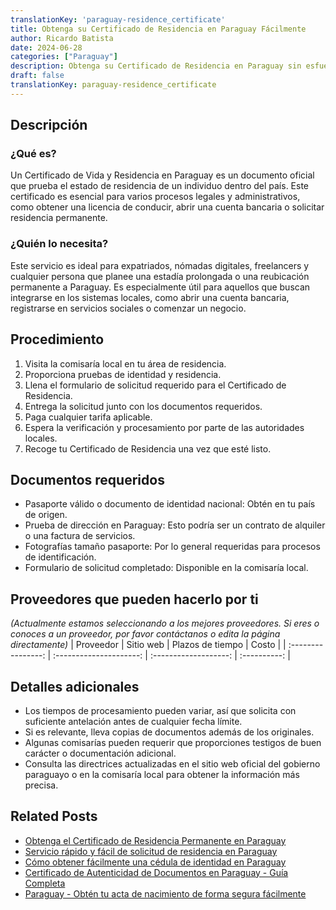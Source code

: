 ```yaml
---
translationKey: 'paraguay-residence_certificate'
title: Obtenga su Certificado de Residencia en Paraguay Fácilmente
author: Ricardo Batista
date: 2024-06-28
categories: ["Paraguay"]
description: Obtenga su Certificado de Residencia en Paraguay sin esfuerzo con nuestra guía. Siga estos pasos y esté preparado con los documentos requeridos.
draft: false
translationKey: paraguay-residence_certificate
---
```


## Descripción
### ¿Qué es?
Un Certificado de Vida y Residencia en Paraguay es un documento oficial que prueba el estado de residencia de un individuo dentro del país. Este certificado es esencial para varios procesos legales y administrativos, como obtener una licencia de conducir, abrir una cuenta bancaria o solicitar residencia permanente.

### ¿Quién lo necesita?
Este servicio es ideal para expatriados, nómadas digitales, freelancers y cualquier persona que planee una estadía prolongada o una reubicación permanente a Paraguay. Es especialmente útil para aquellos que buscan integrarse en los sistemas locales, como abrir una cuenta bancaria, registrarse en servicios sociales o comenzar un negocio.

## Procedimiento

1. Visita la comisaría local en tu área de residencia.
2. Proporciona pruebas de identidad y residencia.
3. Llena el formulario de solicitud requerido para el Certificado de Residencia.
4. Entrega la solicitud junto con los documentos requeridos.
5. Paga cualquier tarifa aplicable.
6. Espera la verificación y procesamiento por parte de las autoridades locales.
7. Recoge tu Certificado de Residencia una vez que esté listo.

## Documentos requeridos

- Pasaporte válido o documento de identidad nacional: Obtén en tu país de origen.
- Prueba de dirección en Paraguay: Esto podría ser un contrato de alquiler o una factura de servicios.
- Fotografías tamaño pasaporte: Por lo general requeridas para procesos de identificación.
- Formulario de solicitud completado: Disponible en la comisaría local.

## Proveedores que pueden hacerlo por ti
_(Actualmente estamos seleccionando a los mejores proveedores. Si eres o conoces a un proveedor, por favor contáctanos o edita la página directamente)_
| Proveedor          |       Sitio web         |    Plazos de tiempo    |     Costo    |
| :----------------: | :---------------------: |  :-------------------:  | :----------: |

## Detalles adicionales

- Los tiempos de procesamiento pueden variar, así que solicita con suficiente antelación antes de cualquier fecha límite.
- Si es relevante, lleva copias de documentos además de los originales.
- Algunas comisarías pueden requerir que proporciones testigos de buen carácter o documentación adicional.
- Consulta las directrices actualizadas en el sitio web oficial del gobierno paraguayo o en la comisaría local para obtener la información más precisa.


## Related Posts

- [Obtenga el Certificado de Residencia Permanente en Paraguay](https://tramitit.com/es/guides/paraguay/certificado_de_residencia_permanente/)
- [Servicio rápido y fácil de solicitud de residencia en Paraguay](https://tramitit.com/es/guides/paraguay/solicitud_de_residencia/)
- [Cómo obtener fácilmente una cédula de identidad en Paraguay](https://tramitit.com/es/guides/paraguay/cédula_de_identidad/)
- [Certificado de Autenticidad de Documentos en Paraguay - Guía Completa](https://tramitit.com/es/guides/paraguay/certificado_de_autenticidad_de_documentos/)
- [Paraguay - Obtén tu acta de nacimiento de forma segura fácilmente](https://tramitit.com/es/guides/paraguay/certificado_de_nacimiento/)
